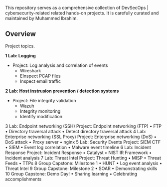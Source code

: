 This repository serves as a comprehensive collection of DevSecOps | cybersecurity-related related hands-on projects. 
It is carefully curated and maintained by Muhammed Ibrahim.
## Overview
Project topics. 

**1	Lab: Logging**
- Project: Log analysis and correlation of events
  - Wireshark
  - EInspect PCAP files
  - Inspect email traffic
    
**2	Lab: Host instrusion prevention / detection systems**
- Project: File integrity validation
  - Wazuh
  - Integrity monitoring
  - Identify modification
    
3	Lab: Endpoint networking (SSH)
Project: Endpoint networking (FTP)
• FTP
• Directory traversal attack
• Detect directory traversal attack
4	Lab: Enterprise networking (SSL Proxy)
Project: Enterprise networking (DoS)
• DoS attack
• Proxy server
• nginx
5	Lab: Security Events
Project: SIEM CTF
• SIEM
• Event log correlation
• Malware event timeline
6	Lab: Incident Response
Project: Incident Response
• Catalyst
• NIST IR Framework
• Incident analysis
7	Lab: Threat Intel
Project: Threat Hunting
• MISP
• Threat Feeds
• TTPs
8	Group Capstone: Milestone 1	• HUNT
• Log event analysis
• Threat Intel
9	Group Capstone: Milestone 2	• SOAR
• Demonstrating skills
10	Group Capstone: Demo Day!	• Sharing learning
• Celebrating accomplishments

